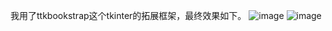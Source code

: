 我用了ttkbookstrap这个tkinter的拓展框架，最终效果如下。
![image](https://github.com/user-attachments/assets/0eea6718-52e0-4daa-ae9b-0edc93b4110e)
![image](https://github.com/user-attachments/assets/a4a695c6-67cb-40e7-af42-e76acf43653c)

